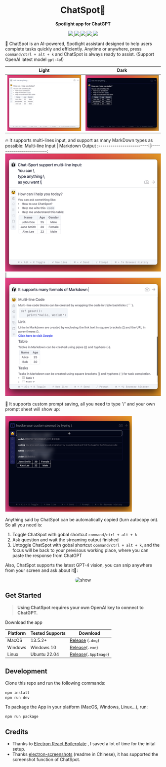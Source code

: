 <div align="center">
  <h1>ChatSpot🥸</h1>
  <p><strong>Spotlight app for ChatGPT</strong></p>
    <p>
    <a href="https://github.com/gusye1234/chat-spot/releases/tag/v0.0.6">
      <img src="https://img.shields.io/badge/version-v0.0.6-blue">
    </a>
          <a href="https://github.com/gusye1234/chat-spot/actions?query=workflow%3APublish">
      <img src="https://github.com/gusye1234/chat-spot/actions/workflows/build.yml/badge.svg">
    </a>
    <a href="https://github.com/gusye1234/chat-spot?tab=readme-ov-file#get-started">
      <img src="https://img.shields.io/badge/platform-macOS-green">
    </a>
    <a href="https://github.com/gusye1234/chat-spot?tab=readme-ov-file#get-started">
      <img src="https://img.shields.io/badge/platform-windows-green">
    </a>
    <a href="https://github.com/gusye1234/chat-spot?tab=readme-ov-file#get-started">
      <img src="https://img.shields.io/badge/platform-linux-green">
    </a>
  </p>
</div>




🥸 ChatSpot is an AI-powered, Spotlight assistant designed to help users complete tasks quickly and efficiently. Anytime or anywhere, press `command/ctrl + alt + k` and ChatSpot is always ready to assist. (Support OpenAI latest model `gpt-4o`!)


Light             | Dark 
:-------------------------:|:-------------------------:
![](./imgs/cover.png)  |  ![](./imgs/cover_dark.png)

🔥 It supports multi-lines input, and support as many MarkDown types as possible:
Multi-line Input             | Markdown Output 
:-------------------------:|:-------------------------:
![](./imgs/multi-line.png)  |  ![](./imgs/markdown.png)

📒 It supports custom prompt saving, all you need to type '/' and your own prompt sheet will show up:

<img src="./imgs/prompt.png" alt="prompt" style="zoom:40%;" />

Anything said by ChatSpot can be automatically copied (turn autocopy on). So all you need is:

1. Toggle ChatSpot with gobal shortcut  `command/ctrl + alt + k`
2. Ask question and wait the streaming output finished
3. Untoggle ChatSpot with gobal shortcut  `command/ctrl + alt + k`, and the focus will be back to your previsous working place, where you can paste the response from ChatGPT



Also, ChatSpot supports the latest GPT-4 vision, you can snip anywhere from your screen and ask about it🤯:

<p align="center">
  <img src="https://github.com/gusye1234/chat-spot/releases/download/v0.0.3/vision.gif" alt="show" style="border-radius:20px;">
</p>

## Get Started

> **Using ChatSpot requires your own OpenAI key to connect to ChatGPT.**

Download the app

| Platform | Tested Supports | Download                                                     |
| -------- | --------------- | ------------------------------------------------------------ |
| MacOS    | 13.5.2+         | [Release](https://github.com/gusye1234/chat-spot/releases) (`.dmg`) |
| Windows  | Windows 10      | [Release](https://github.com/gusye1234/chat-spot/releases)(`.exe`) |
| Linux    | Ubuntu 22.04    | [Release](https://github.com/gusye1234/chat-spot/releases)(`.AppImage`) |



## Development

Clone this repo and run the following commands:

```shell
npm install
npm run dev
```

To package the App in your platform (MacOS, Windows, Linux...), run:

```shell
npm run package
```



## Credits

* Thanks to [Electron React Boilerplate](https://github.com/electron-react-boilerplate/electron-react-boilerplate) , I saved a lot of time for the inital setup.
* Thanks [electron-screenshots](https://github.com/nashaofu/screenshots) (readme in Chinese), it has supported the screenshot function of ChatSpot.
